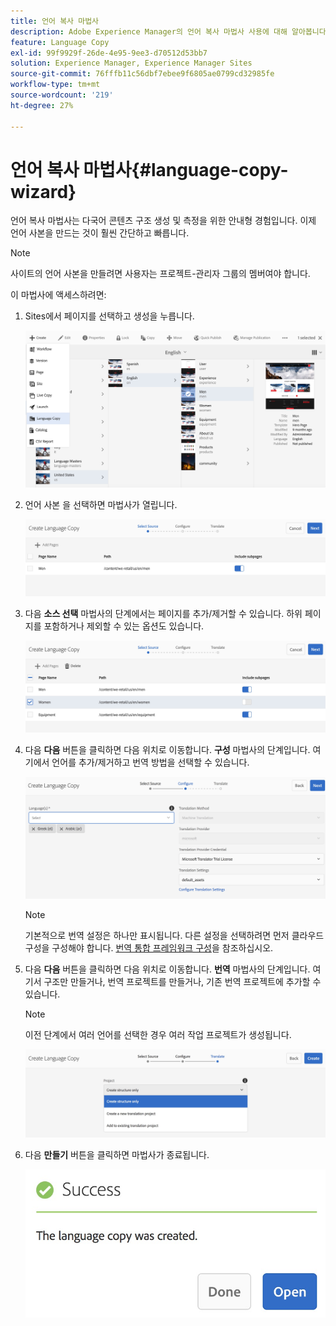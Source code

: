 ```yaml
---
title: 언어 복사 마법사
description: Adobe Experience Manager의 언어 복사 마법사 사용에 대해 알아봅니다.
feature: Language Copy
exl-id: 99f9929f-26de-4e95-9ee3-d70512d53bb7
solution: Experience Manager, Experience Manager Sites
source-git-commit: 76fffb11c56dbf7ebee9f6805ae0799cd32985fe
workflow-type: tm+mt
source-wordcount: '219'
ht-degree: 27%

---
```


# 언어 복사 마법사{#language-copy-wizard}

언어 복사 마법사는 다국어 콘텐츠 구조 생성 및 측정을 위한 안내형 경험입니다. 이제 언어 사본을 만드는 것이 훨씬 간단하고 빠릅니다.

>[!NOTE]
>
>사이트의 언어 사본을 만들려면 사용자는 프로젝트-관리자 그룹의 멤버여야 합니다.

이 마법사에 액세스하려면:

1. Sites에서 페이지를 선택하고 생성을 누릅니다.

   ![chlimage_1-9](assets/chlimage_1-9.jpeg)

1. 언어 사본 을 선택하면 마법사가 열립니다.

   ![chlimage_1-10](assets/chlimage_1-10.jpeg)

1. 다음 **소스 선택** 마법사의 단계에서는 페이지를 추가/제거할 수 있습니다. 하위 페이지를 포함하거나 제외할 수 있는 옵션도 있습니다.

   ![chlimage_1-11](assets/chlimage_1-11.jpeg)

1. 다음 **다음** 버튼을 클릭하면 다음 위치로 이동합니다. **구성** 마법사의 단계입니다. 여기에서 언어를 추가/제거하고 번역 방법을 선택할 수 있습니다.

   ![chlimage_1-12](assets/chlimage_1-12.jpeg)

   >[!NOTE]
   >
   >기본적으로 번역 설정은 하나만 표시됩니다. 다른 설정을 선택하려면 먼저 클라우드 구성을 구성해야 합니다. [번역 통합 프레임워크 구성](/help/sites-administering/tc-tic.md)을 참조하십시오.

1. 다음 **다음** 버튼을 클릭하면 다음 위치로 이동합니다. **번역** 마법사의 단계입니다. 여기서 구조만 만들거나, 번역 프로젝트를 만들거나, 기존 번역 프로젝트에 추가할 수 있습니다.

   >[!NOTE]
   >
   >이전 단계에서 여러 언어를 선택한 경우 여러 작업 프로젝트가 생성됩니다.

   ![chlimage_1-13](assets/chlimage_1-13.jpeg)

1. 다음 **만들기** 버튼을 클릭하면 마법사가 종료됩니다.

   ![chlimage_1-14](assets/chlimage_1-14.jpeg)
